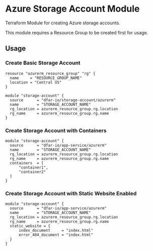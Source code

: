 # Azure Storage Account Module

Terraform Module for creating Azure storage accounts.

This module requires a Resource Group to be created first for usage.

## Usage

### Create Basic Storage Account

```
resource "azurerm_resource_group" "rg" {
  name     = "RESOURCE_GROUP_NAME"
  location = "Central US"
}

module "storage-account" {
  source      = "dfar-io/storage-account/azurerm"
  name        = "STORAGE_ACCOUNT_NAME"
  rg_location = azurerm_resource_group.rg.location
  rg_name     = azurerm_resource_group.rg.name
}
```

### Create Storage Account with Containers

```
module "storage-account" {
  source      = "dfar-io/app-service/azurerm"
  name        = "STORAGE_ACCOUNT_NAME"
  rg_location = azurerm_resource_group.rg.location
  rg_name     = azurerm_resource_group.rg.name
  containers  = [
      "container1",
      "container2"
  ]
}
```

### Create Storage Account with Static Website Enabled

```
module "storage-account" {
  source      = "dfar-io/app-service/azurerm"
  name        = "STORAGE_ACCOUNT_NAME"
  rg_location = azurerm_resource_group.rg.location
  rg_name     = azurerm_resource_group.rg.name
  static_website = {
      index_document     = "index.html"
      error_404_document = "index.html"
  }
}
```